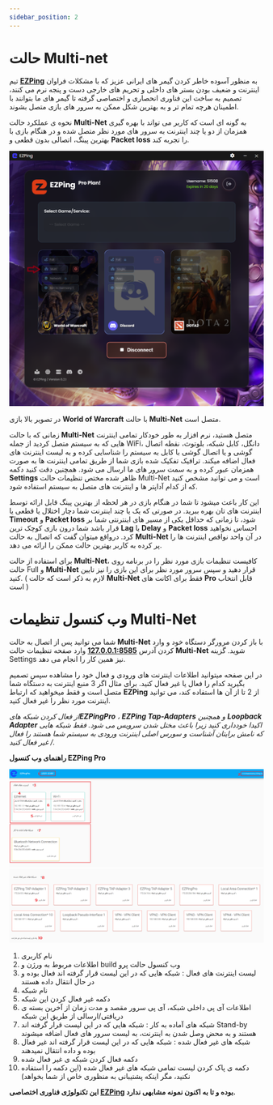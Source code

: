 ```yaml
---
sidebar_position: 2
---
```


# حالت Multi-net





تیم [**EZPing**](https://ezping.ir/) به منظور آسوده خاطر کردن گیمر های ایرانی عزیز که با مشکلات فراوان اینترنت و ضعیف بودن بستر های داخلی و تحریم های خارجی دست و پنجه نرم می کنند، تصمیم به ساخت این فناوری انحصاری و اختصاصی گرفته تا گیمر های ما بتوانند با اطمینان هرچه تمام تر و به بهترین شکل ممکن به سرور های بازی متصل بشوند. 

نحوه ی عملکرد حالت **Multi-Net** به گونه ای است که کاربر می تواند با بهره گیری همزمان از دو یا چند اینترنت به سرور های مورد نظر متصل شده و در هنگام بازی با بهترین پینگ، اتصالی بدون قطعی و **Packet loss** را تجربه کند. 

![winver-run](./img/pro-connected.png)

در تصویر بالا بازی **World of Warcraft** با حالت **Multi-Net** متصل است.

زمانی که با حالت **Multi-Net** متصل هستید، نرم افزار به طور خودکار تمامی اینترنت هایی که به سیستم متصل کردید از جمله WiFi، دانگل، کابل شبکه، بلوتوث، نقطه اتصال گوشی و یا اتصال گوشی با کابل به سیستم را شناسایی کرده و به لیست اینترنت های فعال اضافه میکند. ترافیک تفکیک شده بازی شما از طریق تمامی اینترنت ها به صورت همزمان عبور کرده و به سمت سرور های ما ارسال می شود. همچنین دقت کنید دکمه **Settings** ظاهر شده مختص تنظیمات حالت Multi-Net است و می توانید مشخص کنید که از کدام آداپتر ها و اینترنت های متصل به سیستم استفاده شود.

این کار باعث میشود تا شما در هنگام بازی در هر لحظه از بهترین پینگ قابل ارائه توسط اینترنت های تان بهره ببرید. در صورتی که یک یا چند اینترنت شما دچار اختلال یا قطعی یا **Timeout** و **Packet loss** شود، تا زمانی که حداقل یکی از مسیر های اینترنتی شما بر قرار باشد شما درون بازی کوچک ترین **Lag** یا **Delay** و **Packet loss** احساس نخواهید کرد. درواقع میتوان گفت که اتصال به حالت **Multi-Net** در آن واحد نواقص اینترنت ها را پر کرده به کاربر بهترین حالت ممکن را ارائه می دهد. 

برای استفاده از حالت **Multi-Net**، کافیست تنظیمات بازی مورد نظر را در برنامه روی حالت Full و **Multi-Net** قرار دهید و سپس سرور مورد نظر برای این بازی را نیز تایین کنید. ( لازم به ذکر است که حالت **Multi-Net** فقط برای اکانت های **Pro** قابل انتخاب است )






# وب کنسول تنظیمات Multi-Net

شما می توانید پس از اتصال به حالت **Multi-Net** با باز کردن مرورگر دستگاه خود و وارد کردن آدرس [**127.0.0.1:8585**](http://127.0.0.1:8585/) وارد صفحه تنظیمات حالت **Multi-Net** شوید. گزینه Settings نیز همین کار را انجام می دهد.

در این صفحه میتوانید اطلاعات اینترنت های ورودی و فعال خود را مشاهده سپس تصمیم بگیرید کدام را فعال یا غیر فعال کنید. برای مثال اگر 3 منبع اینترنت به دستگاه شما متصل است و فقط میخواهید که ارتباط **EZPing** از 2 تا از آن ها استفاده کند، می توانید اینترنت مورد نظر را غیر فعال کنید.

_از فعال کردن شبکه های**EZPingPro** ، **EZPing Tap-Adapters** و همچنین **Loopback Adapter** اکیدا خودداری کنید زیرا باعث مختل شدن سرویس می شود. فقط شبکه هایی که نامش برایتان آشناست و سورس اصلی اینترنت ورودی به سیستم شما هستند را فعال / غیر فعال کنید._


**راهنمای وب کنسول EZPing Pro**

![winver-run](./img/EZPingProWebConsole1.png)
![winver-run](./img/EZPingProWebConsole2.png)


1. نام کاربری
2. اطلاعات مربوط به ورژن و build وب کنسول حالت پرو
3. لیست اینترنت های فعال : شبکه هایی که در این لیست قرار گرفته اند فعال بوده و در حال انتقال داده هستند
4. نام شبکه
5. دکمه غیر فعال کردن این شبکه
6. اطلاعات آی پی داخلی شبکه، آی پی سرور مقصد و مدت زمان از آخرین بسته ی دریافتی/ارسالی از طریق این شبکه
7. شبکه های آماده به کار : شبکه هایی که در این لیست قرار گرفته اند Stand-by هستند و به محض وصل شدن به اینترنت، به لیست سرور های فعال اضافه میشوند
8. شبکه های غیر فعال شده : شبکه هایی که در این لیست قرار گرفته اند غیر فعال بوده و داده انتقال نمیدهند
9. دکمه فعال کردن شبکه ی غیر فعال شده
10. دکمه ی پاک کردن لیست تمامی شبکه های غیر فعال شده (این دکمه را استفاده نکنید، مگر اینکه پشتیبانی به منظوری خاص از شما بخواهد)




**این تکنولوژی فناوری اختصاصی [EZPing](https://ezping.ir/) بوده و تا به اکنون نمونه مشابهی ندارد.**
